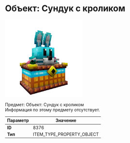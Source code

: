 # Объект: Сундук с кроликом

![Item Image](../img/8376.webp?raw=true)

Предмет: Объект: Сундук с кроликом<br>Информация по этому предмету отсутствует.


| Параметр | Значение |
|----------|----------|
| **ID** | 8376 |
| **Тип** | ITEM_TYPE_PROPERTY_OBJECT |

